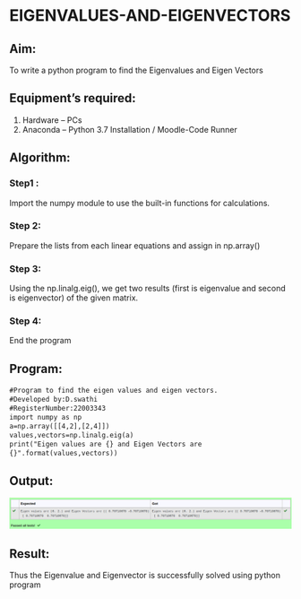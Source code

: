 # EIGENVALUES-AND-EIGENVECTORS
## Aim:
To write a python program to find the Eigenvalues and Eigen Vectors
## Equipment’s required:
1. 	Hardware – PCs
2. 	Anaconda – Python 3.7 Installation / Moodle-Code Runner
## Algorithm:
### Step1 : 
Import the numpy module to use the built-in functions for calculations.
### Step 2: 
Prepare the lists from each linear equations and assign in np.array()
### Step 3: 
Using the np.linalg.eig(),  we get two results (first is eigenvalue and second is eigenvector) of the given matrix.
### Step 4: 
End the program
## Program:
```
#Program to find the eigen values and eigen vectors.
#Developed by:D.swathi 
#RegisterNumber:22003343
import numpy as np
a=np.array([[4,2],[2,4]])
values,vectors=np.linalg.eig(a)
print("Eigen values are {} and Eigen Vectors are {}".format(values,vectors))
```
## Output:
![output](./images/eigen.png)
## Result:
Thus the Eigenvalue and Eigenvector is successfully solved using python program
